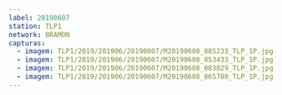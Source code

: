 ```yaml
---
label: 20190607
station: TLP1
network: BRAMON
capturas:
  - imagem: TLP1/2019/201906/20190607/M20190608_085233_TLP_1P.jpg
  - imagem: TLP1/2019/201906/20190607/M20190608_053433_TLP_1P.jpg
  - imagem: TLP1/2019/201906/20190607/M20190608_083829_TLP_1P.jpg
  - imagem: TLP1/2019/201906/20190607/M20190608_065700_TLP_1P.jpg
---
```

